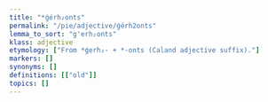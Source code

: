 ```yaml
---
title: "*ǵérh₂onts"
permalink: "/pie/adjective/ǵérh2onts"
lemma_to_sort: "g'erh₂onts"
klass: adjective
etymology: ["From *ǵerh₂- +‎ *-onts (Caland adjective suffix)."]
markers: []
synonyms: []
definitions: [["old"]]
topics: []
---
```

